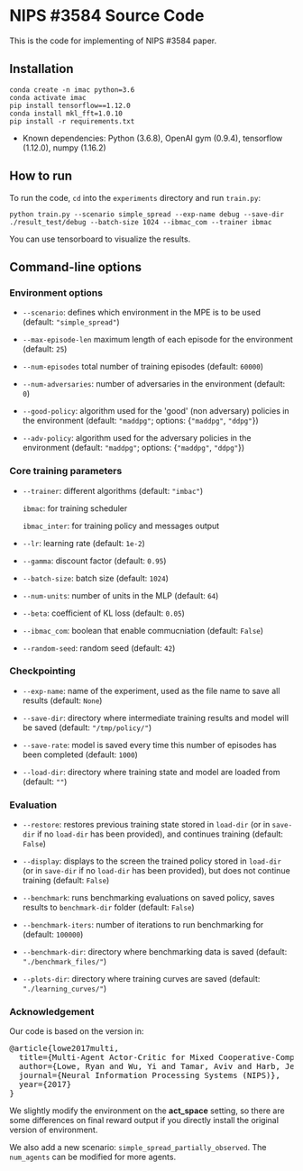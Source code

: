 # NIPS #3584 Source Code

This is the code for implementing of NIPS #3584 paper.

## Installation


```
conda create -n imac python=3.6
conda activate imac
pip install tensorflow==1.12.0
conda install mkl_fft=1.0.10
pip install -r requirements.txt
```

- Known dependencies: Python (3.6.8), OpenAI gym (0.9.4), tensorflow (1.12.0), numpy (1.16.2)

## How to run

To run the code, `cd` into the `experiments` directory and run `train.py`:

``
python train.py --scenario simple_spread --exp-name debug --save-dir ./result_test/debug --batch-size 1024 --ibmac_com --trainer ibmac
``

You can use tensorboard to visualize the results.

## Command-line options

### Environment options

- `--scenario`: defines which environment in the MPE is to be used (default: `"simple_spread"`)

- `--max-episode-len` maximum length of each episode for the environment (default: `25`)

- `--num-episodes` total number of training episodes (default: `60000`)

- `--num-adversaries`: number of adversaries in the environment (default: `0`)

- `--good-policy`: algorithm used for the 'good' (non adversary) policies in the environment
(default: `"maddpg"`; options: {`"maddpg"`, `"ddpg"`})

- `--adv-policy`: algorithm used for the adversary policies in the environment
(default: `"maddpg"`; options: {`"maddpg"`, `"ddpg"`})

### Core training parameters

- `--trainer`: different algorithms (default: `"imbac"`)

    `ibmac`: for training scheduler

    `ibmac_inter`: for training policy and messages output

- `--lr`: learning rate (default: `1e-2`)

- `--gamma`: discount factor (default: `0.95`)

- `--batch-size`: batch size (default: `1024`)

- `--num-units`: number of units in the MLP (default: `64`)

- `--beta`: coefficient of KL loss (default: `0.05`)

- `--ibmac_com`: boolean that enable commucniation (default: `False`)

- `--random-seed`: random seed (default: `42`)

### Checkpointing

- `--exp-name`: name of the experiment, used as the file name to save all results (default: `None`)

- `--save-dir`: directory where intermediate training results and model will be saved (default: `"/tmp/policy/"`)

- `--save-rate`: model is saved every time this number of episodes has been completed (default: `1000`)

- `--load-dir`: directory where training state and model are loaded from (default: `""`)

### Evaluation

- `--restore`: restores previous training state stored in `load-dir` (or in `save-dir` if no `load-dir`
has been provided), and continues training (default: `False`)

- `--display`: displays to the screen the trained policy stored in `load-dir` (or in `save-dir` if no `load-dir`
has been provided), but does not continue training (default: `False`)

- `--benchmark`: runs benchmarking evaluations on saved policy, saves results to `benchmark-dir` folder (default: `False`)

- `--benchmark-iters`: number of iterations to run benchmarking for (default: `100000`)

- `--benchmark-dir`: directory where benchmarking data is saved (default: `"./benchmark_files/"`)

- `--plots-dir`: directory where training curves are saved (default: `"./learning_curves/"`)

### Acknowledgement

Our code is based on the version in:
<pre>
@article{lowe2017multi,
  title={Multi-Agent Actor-Critic for Mixed Cooperative-Competitive Environments},
  author={Lowe, Ryan and Wu, Yi and Tamar, Aviv and Harb, Jean and Abbeel, Pieter and Mordatch, Igor},
  journal={Neural Information Processing Systems (NIPS)},
  year={2017}
}
</pre>

We slightly modify the environment on the **act_space** setting, so there are some differences on final reward output if you directly install the original version of environment.

We also add a new scenario: `simple_spread_partially_observed`. The `num_agents` can be modified for more agents.